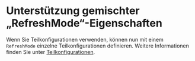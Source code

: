 # Unterstützung gemischter „RefreshMode“-Eigenschaften

Wenn Sie Teilkonfigurationen verwenden, können nun mit einem `RefreshMode` einzelne Teilkonfigurationen definieren. Weitere Informationen finden Sie unter [Teilkonfigurationen](../dsc/partialConfigs.md).



<!--HONumber=Jun16_HO4-->



